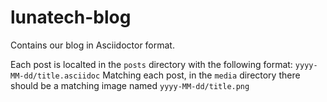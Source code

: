 # lunatech-blog
Contains our blog in Asciidoctor format.

Each post is localted in the `posts` directory with the following format: `yyyy-MM-dd/title.asciidoc`
Matching each post, in the `media` directory there should be a matching image named `yyyy-MM-dd/title.png`
